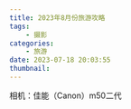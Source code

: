 ```yaml
---
title: 2023年8月份旅游攻略
tags:
    - 摄影
categories:
    - 旅游
date: 2023-07-18 20:03:55
thumbnail: 
---
```


相机：佳能（Canon）m50二代